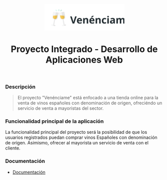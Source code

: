 <p align="center">
    <a href="https://github.com/yiisoft" target="_blank">
        <img src="https://raw.githubusercontent.com/alonsorgr/venenciame/master/guia/images/logo.svg?token=AH3YUC4VV45VBYW34IA6PJC7I66YG" width=255>
    </a>
    <h1 align="center">Proyecto Integrado - Desarrollo de Aplicaciones Web</h1>
    <br>
</p>

### Descripción
> El proyecto "Venénciame" está enfocado a una tienda online para la venta de vinos españoles con denominación de origen, ofreciéndo un servicio de venta a mayoristas del sector.
### Funcionalidad principal de la aplicación
La funcionalidad principal del proyecto será la posibilidad de que los usuarios registrados puedan comprar vinos Españoles con denominación de origen. Asimismo, ofrecer al mayorista un servicio de venta con el cliente.
### Documentación
- [Documentación](https://github.com/alonsorgr/venenciame)